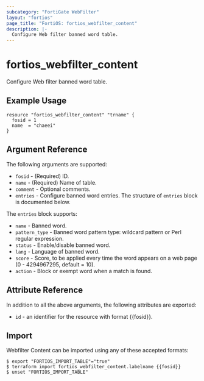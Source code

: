 ```yaml
---
subcategory: "FortiGate WebFilter"
layout: "fortios"
page_title: "FortiOS: fortios_webfilter_content"
description: |-
  Configure Web filter banned word table.
---
```


# fortios_webfilter_content
Configure Web filter banned word table.

## Example Usage

```hcl
resource "fortios_webfilter_content" "trname" {
  fosid = 1
  name  = "chaeei"
}
```

## Argument Reference

The following arguments are supported:

* `fosid` - (Required) ID.
* `name` - (Required) Name of table.
* `comment` - Optional comments.
* `entries` - Configure banned word entries. The structure of `entries` block is documented below.

The `entries` block supports:

* `name` - Banned word.
* `pattern_type` - Banned word pattern type: wildcard pattern or Perl regular expression.
* `status` - Enable/disable banned word.
* `lang` - Language of banned word.
* `score` - Score, to be applied every time the word appears on a web page (0 - 4294967295, default = 10).
* `action` - Block or exempt word when a match is found.


## Attribute Reference

In addition to all the above arguments, the following attributes are exported:
* `id` - an identifier for the resource with format {{fosid}}.

## Import

Webfilter Content can be imported using any of these accepted formats:
```
$ export "FORTIOS_IMPORT_TABLE"="true"
$ terraform import fortios_webfilter_content.labelname {{fosid}}
$ unset "FORTIOS_IMPORT_TABLE"
```
